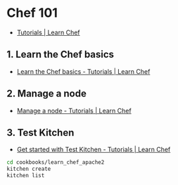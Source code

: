 # Chef 101

- [Tutorials | Learn Chef](https://learn.chef.io/tutorials/)

## 1. Learn the Chef basics

- [Learn the Chef basics - Tutorials | Learn Chef](https://learn.chef.io/tutorials/learn-the-basics/)

## 2. Manage a node

- [Manage a node - Tutorials | Learn Chef](https://learn.chef.io/tutorials/manage-a-node/)

## 3. Test Kitchen 

- [Get started with Test Kitchen - Tutorials | Learn Chef](https://learn.chef.io/tutorials/local-development/)

```bash
cd cookbooks/learn_chef_apache2
kitchen create
kitchen list
```
